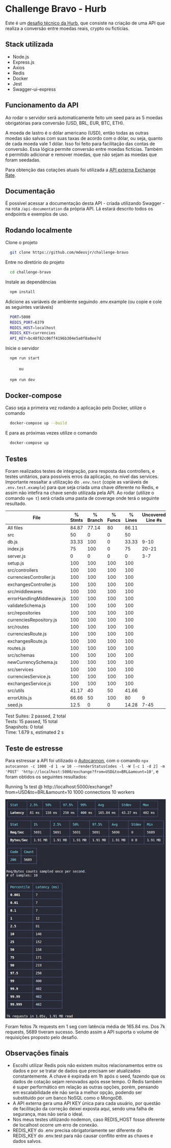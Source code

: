 
# Challenge Bravo - Hurb

Este é um [desafio técnico da Hurb](https://github.com/hurbcom/challenge-bravo/blob/main/README.pt.md), que consiste na criação de uma API que realiza a conversão entre moedas reais, crypto ou fictícias.



## Stack utilizada

- Node.js 
- Express.js 
- Axios 
- Redis 
- Docker
- Jest
- Swagger-ui-express



## Funcionamento da API

Ao rodar o servidor será automaticamente feito um seed para as 5 moedas obrigatórias para conversão (USD, BRL, EUR, BTC, ETH).  

A moeda de lastro é o dólar americano (USD), então todas as outras moedas são salvas com suas taxas de acordo com o dólar, ou seja, quanto de cada moeda vale 1 dólar. Isso foi feito para facilitação das contas de conversão. Essa lógica permite conversão entre moedas fictícias. Também é permitido adicionar e remover moedas, que não sejam as moedas que foram seedadas.
  
Para obtenção das cotações atuais foi utilizada a [API externa Exchange Rate](https://www.abstractapi.com/api/exchange-rate-api).

## Documentação

É possível acessar a documentação desta API - criada utilizando Swagger - na rota `/api-documentation` da própria API.
Lá estará descrito todos os endpoints e exemplos de uso.


## Rodando localmente

Clone o projeto
```bash
  git clone https://github.com/mdeosjr/challenge-bravo
```

Entre no diretório do projeto
```bash
  cd challenge-bravo
```

Instale as dependências
```bash
  npm install
```

Adicione as variáveis de ambiente seguindo .env.example (ou copie e cole as seguintes variáveis)
```bash
  PORT=5000
  REDIS_PORT=6379
  REDIS_HOST=localhost
  REDIS_KEY=currencies
  API_KEY=bc48f82c06ff4196b304e5a0f8a8ee7d
```

Inicie o servidor
```bash
  npm run start

      ou

  npm run dev
```


## Docker-compose

Caso seja a primeira vez rodando a aplicação pelo Docker, utilize o comando
```bash
  docker-compose up --build
```

E para as próximas vezes utilize o comando
```bash
  docker-compose up 
```
## Testes

Foram realizados testes de integração, para resposta das controllers, e testes unitários, para possíveis erros da aplicação, no nível das services. 
Importante ressaltar a utilização do `.env.test` (copie as variáveis de `.env.test.example`) para que seja criada uma chave diferente no Redis, e assim não intefira na chave sendo utilizada pela API.
Ao rodar (utilize o comando `npm t`) será criada uma pasta de coverage onde terá o seguinte resultado.


File                         | % Stmts | % Branch | % Funcs | % Lines | Uncovered Line #s 
-----------------------------|---------|----------|---------|---------|-------------------
All files                    |   84.87 |    77.14 |      80 |   86.11 |                   
 src                         |      50 |        0 |       0 |      50 |                   
  db.js                      |   33.33 |      100 |       0 |   33.33 | 9-10              
  index.js                   |      75 |      100 |       0 |      75 | 20-21             
  server.js                  |       0 |        0 |       0 |       0 | 3-7               
  setup.js                   |     100 |      100 |     100 |     100 |                   
 src/controllers             |     100 |      100 |     100 |     100 |                   
  currenciesController.js    |     100 |      100 |     100 |     100 |                   
  exchangesController.js     |     100 |      100 |     100 |     100 |                   
 src/middlewares             |     100 |      100 |     100 |     100 |                   
  errorHandlingMiddleware.js |     100 |      100 |     100 |     100 |                   
  validateSchema.js          |     100 |      100 |     100 |     100 |                   
 src/repositories            |     100 |      100 |     100 |     100 |                   
  currenciesRepository.js    |     100 |      100 |     100 |     100 |                   
 src/routes                  |     100 |      100 |     100 |     100 |                   
  currenciesRoute.js         |     100 |      100 |     100 |     100 |                   
  exchangesRoute.js          |     100 |      100 |     100 |     100 |                   
  routes.js                  |     100 |      100 |     100 |     100 |                   
 src/schemas                 |     100 |      100 |     100 |     100 |                   
  newCurrencySchema.js       |     100 |      100 |     100 |     100 |                   
 src/services                |     100 |      100 |     100 |     100 |                   
  currenciesService.js       |     100 |      100 |     100 |     100 |                   
  exchangesService.js        |     100 |      100 |     100 |     100 |                   
 src/utils                   |   41.17 |       40 |      50 |   41.66 |                   
  errorUtils.js              |   66.66 |       50 |     100 |      80 | 9                 
  seed.js                    |    12.5 |        0 |       0 |   14.28 | 7-45              

Test Suites: 2 passed, 2 total  
Tests:       15 passed, 15 total  
Snapshots:   0 total  
Time:        1.679 s, estimated 2 s


## Teste de estresse

Para estressar a API foi utilizado o [Autocannon](https://github.com/mcollina/autocannon#readme), com o comando `npx autocannon -c 1000 -d 1 -w 10 --renderStatusCodes -l -W [-c 1 -d 2] -m 'POST' 'http://localhost:5000/exchange?from=USD&to=BRL&amount=10'`, e foram obtidos os seguintes resultados:

Running 1s test @ http://localhost:5000/exchange?from=USD&to=BRL&amount=10
1000 connections
10 workers

![teste-estresse](teste-de-estresse.png)

Foram feitos 7k requests em 1 seg com latência média de 165.84 ms. Dos 7k requests, 5689 tiveram sucesso. Sendo assim a API suporta o volume de requisições proposto pelo desafio.
## Observações finais

- Escolhi utilizar Redis pois não existem muitos relacionamentos entre os dados e por se tratar de dados que precisam ser atualizados constantemente. A chave é expirada em 1h após o seed, fazendo que os dados de cotação sejam renovados após esse tempo. O Redis também é super performático em relação as outras opções, porém, pensando em escalabilidade ele não seria a melhor opção, podendo ser substituído por um banco NoSQL como o MongoDB.
- A API externa gera uma API KEY única para cada usuário, por questão de facilitação da correção deixei exposta aqui, sendo uma falha de segurança, mas não seria o ideal.
- Nos meus testes utilizando nodemon, caso REDIS_HOST fosse diferente de localhost ocorre um erro de conexão.
- REDIS_KEY do .env precisa obrigatoriamente ser diferente do REDIS_KEY do .env.test para não causar conflito entre as chaves e dados salvos.  